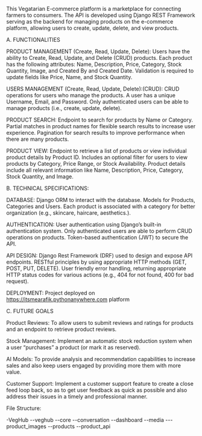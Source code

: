 This Vegatarian E-commerce platform is a marketplace for connecting farmers to consumers. 
The API is developed using Django REST Framework serving as the backend for managing products on the e-commerce platform, allowing users to create, update, delete, and view products.


A.	FUNCTIONALITIES 

PRODUCT MANAGEMENT (Create, Read, Update, Delete):
Users have the ability to Create, Read, Update, and Delete (CRUD) products.
Each product has the following attributes: Name, Description, Price, Category, Stock Quantity, Image, and Created By and Created Date.
Validation is required to update fields like Price, Name, and Stock Quantity.

USERS MANAGEMENT (Create, Read, Update, Delete):(CRUD):
CRUD operations for users who manage the products.
A user has a unique Username, Email, and Password.
Only authenticated users can be able to manage products (i.e., create, update, delete).

PRODUCT SEARCH:
Endpoint to search for products by Name or Category.
Partial matches in product names for flexible search results to increase user experience.
Pagination for search results to improve performance when there are many products.

PRODUCT VIEW:
Endpoint to retrieve a list of products or view individual product details by Product ID.
Includes an optional filter for users to view products by Category, Price Range, or Stock Availability.
Product details include all relevant information like Name, Description, Price, Category, Stock Quantity, and Image.


B.	TECHNICAL SPECIFICATIONS:  

DATABASE:
Django ORM to interact with the database.
Models for Products, Categories and Users.
Each product is associated with a category for better organization (e.g., skincare, haircare, aesthetics.).

AUTHENTICATION:
User authentication using Django’s built-in authentication system.
Only authenticated users are able to perform CRUD operations on products.
Token-based authentication (JWT) to secure the API.

API DESIGN:
Django Rest Framework (DRF) used to design and expose API endpoints.
RESTful principles by using appropriate HTTP methods (GET, POST, PUT, DELETE).
User friendly error handling, returning appropriate HTTP status codes for various actions (e.g., 404 for not found, 400 for bad request).

DEPLOYMENT:
Project deployed on https://itsmearafik.pythonanywhere.com platform


C.  FUTURE GOALS 

Product Reviews: To allow users to submit reviews and ratings for products and an endpoint to retrieve product reviews.

Stock Management: Implement an automatic stock reduction system when a user “purchases” a product (or mark it as reserved).

AI Models: To provide analysis and recommendation capabilities to increase sales and also keep users engaged by providing more them with more value.

Customer Support: Implement a customer support feature to create a close feed loop back, so as to get user feedback as quick as possible and also address their issues in a timely and professional manner.


File Structure:

-VegHub
    --veghub
    --core
    --conversation
    --dashboard
    --media
        ---product_images
    --products
    --product_api
    
